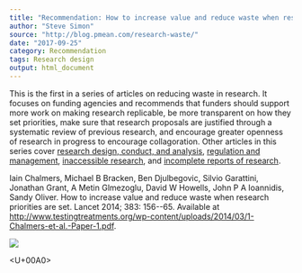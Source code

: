```yaml
---
title: "Recommendation: How to increase value and reduce waste when research priorities are set"
author: "Steve Simon"
source: "http://blog.pmean.com/research-waste/"
date: "2017-09-25"
category: Recommendation
tags: Research design
output: html_document
---
```


This is the first in a series of articles on reducing waste in research.
It focuses on funding agencies and recommends that funders should
support more work on making research replicable, be more transparent on
how they set priorities, make sure that research proposals are justified
through a systematic review of previous research, and encourage greater
openness of research in progress to encourage collagoration. Other
articles in this series cover [research design, conduct, and
analysis](http://www.testingtreatments.org/wp-content/uploads/2014/03/2-Ioannidis-et-al.-Paper-2.pdf),
[regulation and
management](http://www.testingtreatments.org/wp-content/uploads/2014/03/3-Salman-et-al-Paper-3.pdf),
[inaccessible
research](http://www.testingtreatments.org/wp-content/uploads/2014/03/4-Chan-et-al.-Paper-4.pdf),
and [incomplete reports of
research](http://www.testingtreatments.org/wp-content/uploads/2014/03/5-Glasziou-et-al.-Paper-5.pdf).

<!---More--->

Iain Chalmers, Michael B Bracken, Ben Djulbegovic, Silvio Garattini,
Jonathan Grant, A Metin G<fc>lmezoglu, David W Howells, John P A Ioannidis,
Sandy Oliver. How to increase value and reduce waste when research
priorities are set. Lancet 2014; 383: 156--65. Available at
<http://www.testingtreatments.org/wp-content/uploads/2014/03/1-Chalmers-et-al.-Paper-1.pdf>.

![](http://www.pmean.com/images/images/17/research-waste01.png)



<U+00A0>



